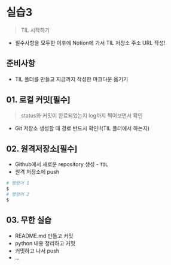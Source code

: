 # 실습3

> TIL 시작하기

* 필수사항을 모두한 이후에 Notion에 가서 TIL 저장소 주소 URL 작성!

## 준비사항

* TIL 폴더를 만들고 지금까지 작성한 마크다운 옮기기

## 01. 로컬 커밋[필수]

> status와 커밋이 완료되었는지 log까지 찍어보면서 확인

* Git 저장소 생성할 때 경로 반드시 확인!!(TIL 폴더에서 하는지)

## 02. 원격저장소[필수]

* Github에서 새로운 repository 생성 - `TIL`
* 원격 저장소에 push

```bash
# 명령어 1
$
# 명령어 2
$
```

## 03. 무한 실습

* README.md 만들고 커밋
* python 내용 정리하고 커밋
* 커밋하고 나서 push
* ...
